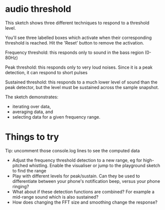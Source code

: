 # audio threshold

This sketch shows three different techniques to respond to a threshold level.

You'll see three labelled boxes which activate when their corresponding threshold is reached. Hit the 'Reset' button to remove the activation.

Frequency threshold: this responds only to sound in the bass region (0-80Hz)

Peak threshold: this responds only to very loud noises. Since it is a peak detection, it can respond to short pulses

Sustained threshold: this responds to a much lower level of sound than the peak detector, but the level must be sustained across the sample snapshot.

The sketch demonstrates:
* iterating over data,
* averaging data, and
* selecting data for a given frequency range.

# Things to try

Tip: uncomment those console.log lines to see the computed data

* Adjust the frequency threshold detection to a new range, eg for high-pitched whistling. Enable the visualiser or jump to the playground sketch to find the range
* Play with different levels for peak/sustain. Can they be used to differentiate between your phone's notification beep, versus your phone ringing?
* What about if these detection functions are combined? For example a mid-range sound which is also sustained?
* How does changing the FFT size and smoothing change the response?
